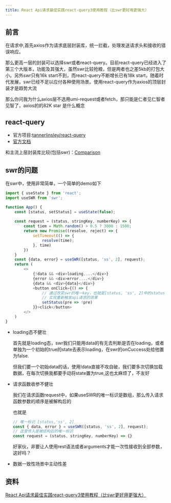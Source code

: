 ```yaml
---
title: React Api请求最佳实践react-query3使用教程（比swr更好用更强大）
---
```

## 前言
在请求中,首先axios作为请求底层封装库，统一拦截，处理发送请求头和接收的错误响应。

那么更高一层的封装可以选择swr或者react-query。目前react-query已经进入了第三个大版本，功能及其强大，虽然swr比较抢粮，但是两者也之差5kb的打包大小。另外swr只有16k start不到，而react-query不断增长已有18k start，随着时代发展，swr已经不足以应付各种使用场景。使用react-query作为axios的顶层封装才是趋势大流

那么你问我为什么axios层不选用umi-request或者fetch，那只能是仁者见仁智者见智了，axios的的82K star 是什么概念

## react-query
- 官方项目:[tannerlinsley/react-query](https://github.com/tannerlinsley/react-query
)
- [官方文档](https://react-query.tanstack.com/installation)

和主流上层封装库比较(包括swr)：[Comparison](https://react-query.tanstack.com/comparison)

## swr的问题
在swr中，使用非常简单，一个简单的demo如下
```js
import { useState } from 'react';
import useSWR from 'swr';

function App() {
    const [status, setStatus] = useState(false);
    
    const request = (status, stringKey, numberKey) => {
        const tiem = Math.random() > 0.5 ? 3000 : 1500;
        return new Promise((resolve, reject) => {
            setTimeout(() => {
                resolve(time);
            }, time)
        })
    }
    const {data, error} = useSWR([status, 'ss', 2], request);
    return (
        <>
            {!data && <div>loading....</div>}
            {error && <div>error....</div>}
            {data && <div>{data}</div>}
            <button onClick={() => {
                // 通过改变swr的唯一key，也就是[status, 'ss', 2]中的status
                // 实现重新触发api请求的效果
                setStatus(pre => !pre)
            }}>click</button>
        </>
    )
}
```
- loading态不健壮

    首先就是loading态，swr我们只能用data的有无去判断是否在loading，或者单独为一个初始的true的state去表示loading，在swr的onCuccess处给他置为false.

    但我们要一个初始data的话，使用!data直接不攻自破，我们要多次切换加载数据，在每次切换我都要手动将state置为true,这也太麻烦了，不友好

- 请求函数收参不健壮

    我们在请求函数request中，如果useSWR的唯一标识是数组，那么传入请求函数参数的顺序是被解构后的

    也就是
    ```js
    // 唯一标识 [status,'ss', 2]
    const { data, error } = useSWR([status, 'ss', 2], request);
    // 这里传入是被结构后的唯一标识
    const request = (status, stringKey, numberKey) => {}
    ```
    好家伙，非要让人使用rest语法或者arguments才能一次性接收到全部参数，这好吗？
- 数据一致性场景中主动性差

    






## 资料
[React Api请求最佳实践react-query3使用教程（比swr更好用更强大）](https://blog.csdn.net/qq_21567385/article/details/114171438)